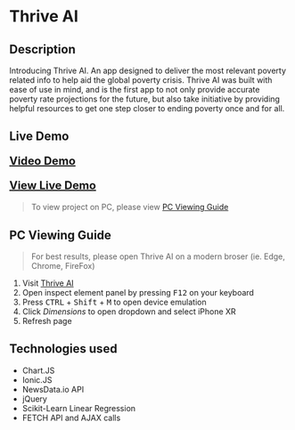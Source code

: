 # Thrive AI

## Description
Introducing Thrive AI. An app designed to deliver the most relevant poverty related info to help aid the global poverty crisis. Thrive AI was built with ease of use in mind, and is the first app to not only provide accurate poverty rate projections for the future, but also take initiative by providing helpful resources to get one step closer to ending poverty once and for all.

## Live Demo
#### <a href="https://youtu.be/TjGRTFH7GR4" style="font-size: 20px">Video Demo</a>
#### <a href="http://thriveai.pythonanywhere.com/" style="font-size: 20px">View Live Demo</a>

> To view project on PC, please view [PC Viewing Guide](#pc-viewing-guide)

## PC Viewing Guide
> For best results, please open Thrive AI on a modern broser (ie. Edge, Chrome, FireFox)
1. Visit [Thrive AI](http://thriveai.pythonanywhere.com/ "Thrive AI")
2. Open inspect element panel by pressing <kbd>F12</kbd> on your keyboard
3. Press <kbd>CTRL</kbd> + <kbd>Shift</kbd> + <kbd>M</kbd> to open device emulation
4. Click *Dimensions* to open dropdown and select iPhone XR
5. Refresh page

## Technologies used
- Chart.JS
- Ionic.JS
- NewsData.io API
- jQuery
- Scikit-Learn Linear Regression
- FETCH API and AJAX calls
